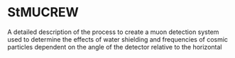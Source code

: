 # StMUCREW
A detailed description of the process to create a muon detection system used to determine the effects of water shielding and frequencies of cosmic particles dependent on the angle of the detector relative to the horizontal

